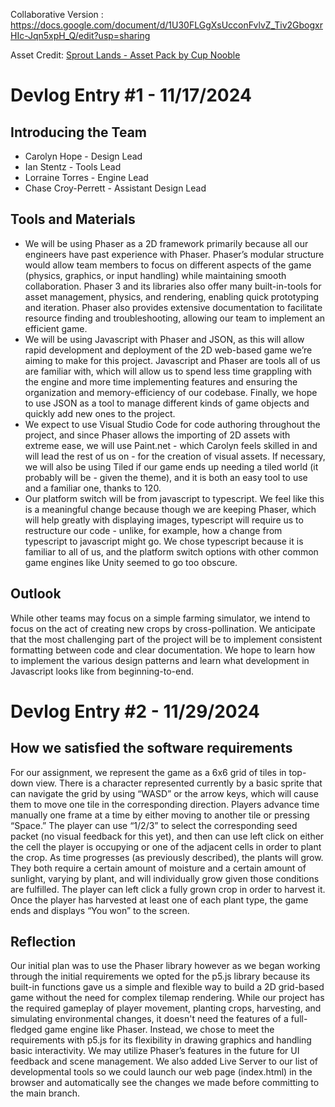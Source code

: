 Collaborative Version : 
https://docs.google.com/document/d/1U30FLGgXsUcconFvlvZ_Tiv2GbogxrHIc-Jqn5xpH_Q/edit?usp=sharing

Asset Credit: [Sprout Lands - Asset Pack by Cup Nooble](https://cupnooble.itch.io/sprout-lands-asset-pack)

# Devlog Entry #1 - 11/17/2024

## Introducing the Team
* Carolyn Hope - Design Lead
* Ian Stentz - Tools Lead
* Lorraine Torres - Engine Lead
* Chase Croy-Perrett - Assistant Design Lead

## Tools and Materials
* We will be using Phaser as a 2D framework primarily because all our engineers have past experience with Phaser. Phaser’s modular structure would allow team members to focus on different aspects of the game (physics, graphics, or input handling) while maintaining smooth collaboration. Phaser 3 and its libraries also offer many built-in-tools for asset management, physics, and rendering, enabling quick prototyping and iteration. Phaser also provides extensive documentation to facilitate resource finding and troubleshooting, allowing our team to implement an efficient game.
* We will be using Javascript with Phaser and JSON, as this will allow rapid development and deployment of the 2D web-based game we’re aiming to make for this project. Javascript and Phaser are tools all of us are familiar with, which will allow us to spend less time grappling with the engine and more time implementing features and ensuring the organization and memory-efficiency of our codebase. Finally, we hope to use JSON as a tool to manage different kinds of game objects and quickly add new ones to the project.  
* We expect to use Visual Studio Code for code authoring throughout the project, and since Phaser allows the importing of 2D assets with extreme ease, we will use Paint.net - which Carolyn feels skilled in and will lead the rest of us on - for the creation of visual assets. If necessary, we will also be using Tiled if our game ends up needing a tiled world (it probably will be - given the theme), and it is both an easy tool to use and a familiar one, thanks to 120.
* Our platform switch will be from javascript to typescript. We feel like this is a meaningful change because though we are keeping Phaser, which will help greatly with displaying images, typescript will require us to restructure our code - unlike, for example, how a change from typescript to javascript might go. We chose typescript because it is familiar to all of us, and the platform switch options with other common game engines like Unity seemed to go too obscure.

## Outlook
While other teams may focus on a simple farming simulator, we intend to focus on the act of creating new crops by cross-pollination. We anticipate that the most challenging part of the project will be to implement consistent formatting between code and clear documentation. We hope to learn how to implement the various design patterns and learn what development in Javascript looks like from beginning-to-end.

# Devlog Entry #2 - 11/29/2024

## How we satisfied the software requirements
For our assignment, we represent the game as a 6x6 grid of tiles in top-down view. There is a character represented currently by a basic sprite that can navigate the grid by using “WASD” or the arrow keys, which will cause them to move one tile in the corresponding direction. Players advance time manually one frame at a time by either moving to another tile or pressing “Space.” The player can use “1/2/3” to select the corresponding seed packet (no visual feedback for this yet), and then can use left click on either the cell the player is occupying or one of the adjacent cells in order to plant the crop. As time progresses (as previously described), the plants will grow. They both require a certain amount of moisture and a certain amount of sunlight, varying by plant, and will individually grow given those conditions are fulfilled. The player can left click a fully grown crop in order to harvest it. Once the player has harvested at least one of each plant type, the game ends and displays “You won” to the screen.

## Reflection
Our initial plan was to use the Phaser library however as we began working through the initial requirements we opted for the p5.js library because its built-in functions gave us a simple and flexible way to build a 2D grid-based game without the need for complex tilemap rendering. While our project has the required gameplay of player movement, planting crops, harvesting, and simulating environmental changes, it doesn't need the features of a full-fledged game engine like Phaser. Instead, we chose to meet the requirements with p5.js for its flexibility in drawing graphics and handling basic interactivity. We may utilize Phaser’s features in the future for UI feedback and scene management. We also added Live Server to our list of developmental tools so we could launch our web page (index.html) in the browser and automatically see the changes we made before committing to the main branch.
